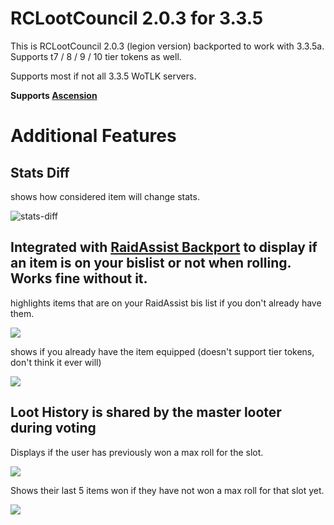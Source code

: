 # RCLootCouncil 2.0.3 for 3.3.5 

This is RCLootCouncil 2.0.3 (legion version) backported to work with 3.3.5a. 
Supports t7 / 8 / 9 / 10 tier tokens as well.

Supports most if not all 3.3.5 WoTLK servers.

**Supports [Ascension](https://ascension.gg)**


# Additional Features

## Stats Diff

shows how considered item will change stats.

![stats-diff](https://github.com/lndevx/RcLootCouncil-Wotlk/assets/166495101/6e6cd185-0790-4b10-8182-31d8552d45e4)

## Integrated with [RaidAssist Backport](https://github.com/ajseward/RaidAssist_WotLK/) to display if an item is on your bislist or not when rolling. Works fine without it.

highlights items that are on your RaidAssist bis list if you don't already have them.

![](https://i.imgur.com/fHlgz2y.png)

shows if you already have the item equipped (doesn't support tier tokens, don't think it ever will)

![](https://i.imgur.com/qas1mSJ.png)

## Loot History is shared by the master looter during voting

Displays if the user has previously won a max roll for the slot.

![](https://i.imgur.com/J6b7cGS.png)

Shows their last 5 items won if they have not won a max roll for that slot yet.

![](https://i.imgur.com/ot1sUVx.png)
